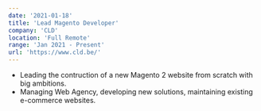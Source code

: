 ```yaml
---
date: '2021-01-18'
title: 'Lead Magento Developer'
company: 'CLD'
location: 'Full Remote'
range: 'Jan 2021 - Present'
url: 'https://www.cld.be/'
---
```


- Leading the contruction of a new Magento 2 website from scratch with big ambitions.
- Managing Web Agency, developing new solutions, maintaining existing e-commerce websites.
